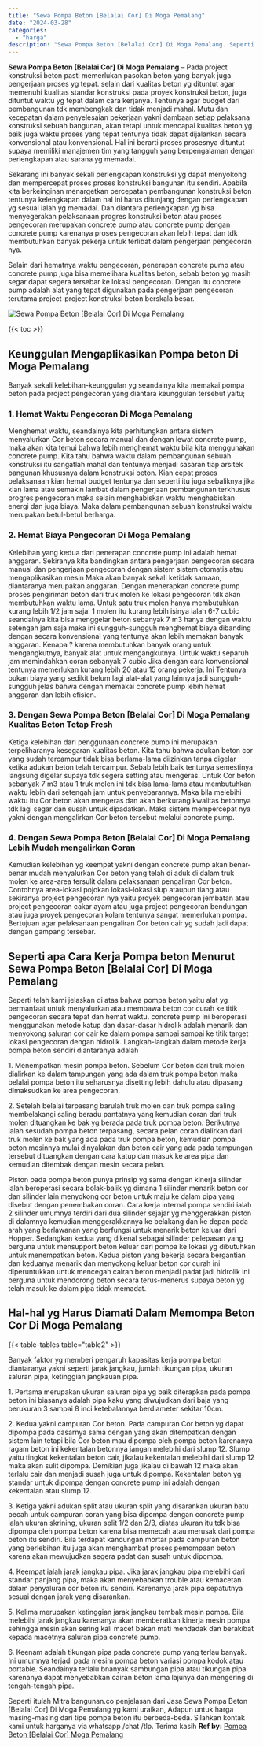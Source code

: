 ```yaml
---
title: "Sewa Pompa Beton [Belalai Cor] Di Moga Pemalang"
date: "2024-03-28"
categories: 
  - "harga"
description: "Sewa Pompa Beton [Belalai Cor] Di Moga Pemalang. Seperti itulah Mitra bangunan.co penjelasan dari Jasa Sewa Pompa Beton [Belalai Cor] Di Moga Pemalang yg k..."
---
```


**Sewa Pompa Beton \[Belalai Cor\] Di Moga Pemalang** – Pada project konstruksi beton pasti memerlukan pasokan beton yang banyak juga pengerjaan proses yg tepat. selain dari kualitas beton yg dituntut agar memenuhi kualitas standar konstruksi pada proyek konstruksi beton, juga dituntut waktu yg tepat dalam cara kerjanya. Tentunya agar budget dari pembangunan tdk membengkak dan tidak menjadi mahal. Mutu dan kecepatan dalam penyelesaian pekerjaan yakni dambaan setiap pelaksana konstruksi sebuah bangunan, akan tetapi untuk mencapai kualitas beton yg baik juga waktu proses yang tepat tentunya tidak dapat dijalankan secara konvensional atau konvensional. Hal ini berarti proses prosesnya dituntut supaya memiliki manajemen tim yang tangguh yang berpengalaman dengan perlengkapan atau sarana yg memadai.

Sekarang ini banyak sekali perlengkapan konstruksi yg dapat menyokong dan mempercepat proses proses konstruksi bangunan itu sendiri. Apabila kita berkeinginan menargetkan percepatan pembangunan konstruksi beton tentunya kelengkapan dalam hal ini harus ditunjang dengan perlengkapan yg sesuai ialah yg memadai. Dan diantara perlengkapan yg bisa menyegerakan pelaksanaan progres konstruksi beton atau proses pengecoran merupakan concrete pump atau concrete pump dengan concrete pump karenanya proses pengecoran akan lebih tepat dan tdk membutuhkan banyak pekerja untuk terlibat dalam pengerjaan pengecoran nya.

Selain dari hematnya waktu pengecoran, penerapan concrete pump atau concrete pump juga bisa memelihara kualitas beton, sebab beton yg masih segar dapat segera tersebar ke lokasi pengecoran. Dengan itu concrete pump adalah alat yang tepat digunakan pada pengerjaan pengecoran terutama project-project konstruksi beton berskala besar.

![Sewa Pompa Beton [Belalai Cor] Di Moga Pemalang](/images/sewa-concrete-pump-25.png)

{{< toc >}}

## Keunggulan Mengaplikasikan Pompa beton Di Moga Pemalang

Banyak sekali kelebihan-keunggulan yg seandainya kita memakai pompa beton pada project pengecoran yang diantara keunggulan tersebut yaitu;

### 1\. Hemat Waktu Pengecoran Di Moga Pemalang

Menghemat waktu, seandainya kita perhitungkan antara sistem menyalurkan Cor beton secara manual dan dengan lewat concrete pump, maka akan kita temui bahwa lebih menghemat waktu bila kita menggunakan concrete pump. Kita tahu bahwa waktu dalam pembangunan sebuah konstruksi itu sangatlah mahal dan tentunya menjadi sasaran tiap arsitek bangunan khususnya dalam konstruksi beton. Kian cepat proses pelaksanaan kian hemat budget tentunya dan seperti itu juga sebaliknya jika kian lama atau semakin lambat dalam pengerjaan pembangunan terkhusus progres pengecoran maka selain menghabiskan waktu menghabiskan energi dan juga biaya. Maka dalam pembangunan sebuah konstruksi waktu merupakan betul-betul berharga.

### 2\. Hemat Biaya Pengecoran Di Moga Pemalang

Kelebihan yang kedua dari penerapan concrete pump ini adalah hemat anggaran. Sekiranya kita bandingkan antara pengerjaan pengecoran secara manual dan pengerjaan pengecoran dengan sistem sistem otomatis atau mengaplikasikan mesin Maka akan banyak sekali ketidak samaan, diantaranya merupakan anggaran. Dengan menerapkan concrete pump proses pengiriman beton dari truk molen ke lokasi pengecoran tdk akan membutuhkan waktu lama. Untuk satu truk molen hanya membutuhkan kurang lebih 1/2 jam saja. 1 molen itu kurang lebih isinya ialah 6-7 cubic seandainya kita bisa menggelar beton sebanyak 7 m3 hanya dengan waktu setengah jam saja maka ini sungguh-sungguh menghemat biaya dibanding dengan secara konvensional yang tentunya akan lebih memakan banyak anggaran. Kenapa ? karena membutuhkan banyak orang untuk mengangkutnya, banyak alat untuk mengangkutnya. Untuk waktu separuh jam memindahkan coran sebanyak 7 cubic Jika dengan cara konvensional tentunya memerlukan kurang lebih 20 atau 15 orang pekerja. Ini Tentunya bukan biaya yang sedikit belum lagi alat-alat yang lainnya jadi sungguh-sungguh jelas bahwa dengan memakai concrete pump lebih hemat anggaran dan lebih efisien.

### 3\. Dengan Sewa Pompa Beton \[Belalai Cor\] Di Moga Pemalang Kualitas Beton Tetap Fresh

Ketiga kelebihan dari penggunaan concrete pump ini merupakan terpeliharanya kesegaran kualitas beton. Kita tahu bahwa adukan beton cor yang sudah tercampur tidak bisa berlama-lama diizinkan tanpa digelar ketika adukan beton telah tercampur. Sebab lebih baik tentunya semestinya langsung digelar supaya tdk segera setting atau mengeras. Untuk Cor beton sebanyak 7 m3 atau 1 truk molen ini tdk bisa lama-lama atau membutuhkan waktu lebih dari setengah jam untuk penyebarannya. Maka bila melebihi waktu itu Cor beton akan mengeras dan akan berkurang kwalitas betonnya tdk lagi segar dan susah untuk dipadatkan. Maka sistem mempercepat nya yakni dengan mengalirkan Cor beton tersebut melalui concrete pump.

### 4\. Dengan Sewa Pompa Beton \[Belalai Cor\] Di Moga Pemalang Lebih Mudah mengalirkan Coran

Kemudian kelebihan yg keempat yakni dengan concrete pump akan benar-benar mudah menyalurkan Cor beton yang telah di aduk di dalam truk molen ke area-area tersulit dalam pelaksanaan pengaliran Cor beton. Contohnya area-lokasi pojokan lokasi-lokasi slup ataupun tiang atau sekiranya project pengecoran nya yaitu proyek pengecoran jembatan atau project pengecoran cakar ayam atau juga project pengecoran bendungan atau juga proyek pengecoran kolam tentunya sangat memerlukan pompa. Bertujuan agar pelaksanaan pengaliran Cor beton cair yg sudah jadi dapat dengan gampang tersebar.

## Seperti apa Cara Kerja Pompa beton Menurut Sewa Pompa Beton \[Belalai Cor\] Di Moga Pemalang

Seperti telah kami jelaskan di atas bahwa pompa beton yaitu alat yg bermanfaat untuk menyalurkan atau membawa beton cor curah ke titik pengecoran secara tepat dan hemat waktu. concrete pump ini beroperasi menggunakan metode katup dan dasar-dasar hidrolik adalah menarik dan menyokong saluran cor cair ke dalam pompa sampai sampai ke titik target lokasi pengecoran dengan hidrolik. Langkah-langkah dalam metode kerja pompa beton sendiri diantaranya adalah

1\. Menempatkan mesin pompa beton. Sebelum Cor beton dari truk molen dialirkan ke dalam tampungan yang ada dalam truk pompa beton maka belalai pompa beton itu seharusnya disetting lebih dahulu atau dipasang dimaksudkan ke area pengecoran.

2\. Setelah belalai terpasang barulah truk molen dan truk pompa saling membelakangi saling beradu pantatnya yang kemudian coran dari truk molen dituangkan ke bak yg berada pada truk pompa beton. Berikutnya ialah sesudah pompa beton terpasang, secara pelan coran dialirkan dari truk molen ke bak yang ada pada truk pompa beton, kemudian pompa beton mesinnya mulai dinyalakan dan beton cair yang ada pada tampungan tersebut dituangkan dengan cara katup dan masuk ke area pipa dan kemudian ditembak dengan mesin secara pelan.

Piston pada pompa beton punya prinsip yg sama dengan kinerja silinder ialah beroperasi secara bolak-balik yg dimana 1 silinder menarik beton cor dan silinder lain menyokong cor beton untuk maju ke dalam pipa yang disebut dengan penembakan coran. Cara kerja internal pompa sendiri ialah 2 silinder umumnya terdiri dari dua silinder sejajar yg menggerakkan piston di dalamnya kemudian menggerakkannya ke belakang dan ke depan pada arah yang berlawanan yang berfungsi untuk menarik beton keluar dari Hopper. Sedangkan kedua yang dikenal sebagai silinder pelepasan yang berguna untuk mensupport beton keluar dari pompa ke lokasi yg dibutuhkan untuk menempatkan beton. Kedua piston yang bekerja secara bergantian dan keduanya menarik dan menyokong keluar beton cor curah ini diperuntukkan untuk mencegah cairan beton menjadi padat jadi hidrolik ini berguna untuk mendorong beton secara terus-menerus supaya beton yg telah masuk ke dalam pipa tidak memadat.

## Hal-hal yg Harus Diamati Dalam Memompa Beton Cor Di Moga Pemalang

{{< table-tables table="table2" >}}

Banyak faktor yg memberi pengaruh kapasitas kerja pompa beton diantaranya yakni seperti jarak jangkau, jumlah tikungan pipa, ukuran saluran pipa, ketinggian jangkauan pipa.

1\. Pertama merupakan ukuran saluran pipa yg baik diterapkan pada pompa beton ini biasanya adalah pipa kaku yang diwujudkan dari baja yang berukuran 3 sampai 8 inci ketebalannya berdiameter sekitar 10cm.

2\. Kedua yakni campuran Cor beton. Pada campuran Cor beton yg dapat dipompa pada dasarnya sama dengan yang akan ditempatkan dengan sistem lain tetapi bila Cor beton mau dipompa oleh pompa beton karenanya ragam beton ini kekentalan betonnya jangan melebihi dari slump 12. Slump yaitu tingkat kekentalan beton cair, jikalau kekentalan melebihi dari slump 12 maka akan sulit dipompa. Demikian juga jikalau di bawah 12 maka akan terlalu cair dan menjadi susah juga untuk dipompa. Kekentalan beton yg standar untuk dipompa dengan concrete pump ini adalah dengan kekentalan atau slump 12.

3\. Ketiga yakni adukan split atau ukuran split yang disarankan ukuran batu pecah untuk campuran coran yang bisa dipompa dengan concrete pump ialah ukuran skrining, ukuran split 1/2 dan 2/3, diatas ukuran itu tdk bisa dipompa oleh pompa beton karena bisa memecah atau merusak dari pompa beton itu sendiri. Bila terdapat kandungan mortar pada campuran beton yang berlebihan itu juga akan menghambat proses pemompaan beton karena akan mewujudkan segera padat dan susah untuk dipompa.

4\. Keempat ialah jarak jangkau pipa. Jika jarak jangkau pipa melebihi dari standar panjang pipa, maka akan menyebabkan trouble atau kemacetan dalam penyaluran cor beton itu sendiri. Karenanya jarak pipa sepatutnya sesuai dengan jarak yang disarankan.

5\. Kelima merupakan ketinggian jarak jangkau tembak mesin pompa. Bila melebihi jarak jangkau karenanya akan memberatkan kinerja mesin pompa sehingga mesin akan sering kali macet bakan mati mendadak dan berakibat kepada macetnya saluran pipa concrete pump.

6\. Keenam adalah tikungan pipa pada concrete pump yang terlau banyak. Ini umumnya terjadi pada mesim pompa beton variasi pompa kodok atau portable. Seandainya terlalu bnanyak sambungan pipa atau tikungan pipa karenanya dapat menyebabkan cairan beton lama lajunya dan mengering di tengah-tengah pipa.

Seperti itulah Mitra bangunan.co penjelasan dari Jasa Sewa Pompa Beton \[Belalai Cor\] Di Moga Pemalang yg kami uraikan, Adapun untuk harga masing-masing dari tipe pompa beton itu berbeda-beda. Silahkan kontak kami untuk harganya via whatsapp /chat /tlp. Terima kasih
**Ref by:** [Pompa Beton [Belalai Cor] Moga Pemalang](https://id.wikipedia.org/wiki/Pompa)
